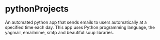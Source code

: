 # pythonProjects
An automated python app that sends emails to users automatically at a specified time each day.
This app uses Python programming language, the yagmail, emailmime, smtp and beautiful soup libraries.
